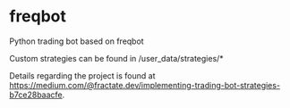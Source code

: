 # freqbot
Python trading bot based on freqbot

Custom strategies can be found in /user_data/strategies/*

Details regarding the project is found at https://medium.com/@fractate.dev/implementing-trading-bot-strategies-b7ce28baacfe.
